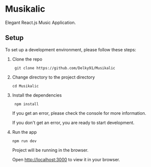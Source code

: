 # Musikalic

Elegant React.js Music Application. 

## Setup

To set up a development environment, please follow these steps:

1. Clone the repo

   ```shell
    git clone https://github.com/Delky91/Musikalic
   ```

2. Change directory to the project directory

    ```shell
    cd Musikalic
   ``` 

3. Install the dependencies
   
    ```shell
     npm install
    ```

    If you get an error, please check the console for more information.

    If you don't get an error, you are ready to start development.

4. Run the app
   
    ```shell
    npm run dev
    ```
    Project will be running in the browser.

    Open [http://localhost:3000](http://localhost:3000) to view it in your browser.

